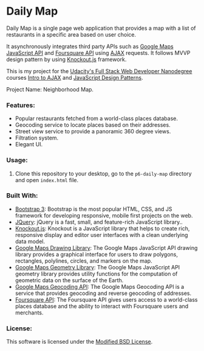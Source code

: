 # Daily Map
Daily Map is a single page web application that provides a map with a list of restaurants in a specific area based on user choice.

It asynchronously integrates third party APIs such as [Google Maps JavaScript API](https://developers.google.com/maps/documentation/javascript/) and [Foursquare API](https://developer.foursquare.com/) using [AJAX](https://developer.mozilla.org/en-US/docs/AJAX/Getting_Started) requests. It follows MVVP design pattern by using [Knockout.js](http://knockoutjs.com) framework.

This is my project for the [Udacity's Full Stack Web Developer Nanodegree](https://www.udacity.com/course/full-stack-web-developer-nanodegree--nd004) courses [Intro to AJAX](https://www.udacity.com/course/intro-to-ajax--ud110) and [JavaScript Design Patterns](https://www.udacity.com/course/javascript-design-patterns--ud989).

Project Name: Neighborhood Map.

### Features:
- Popular restaurants fetched from a world-class places database.
- Geocoding service to locate places based on their addresses.
- Street view service to provide a panoramic 360 degree views.
- Filtration system.
- Elegant UI.

### Usage:
1. Clone this repository to your desktop, go to the ```p6-daily-map``` directory and open ```index.html``` file.

### Built With:
- [Bootstrap 3](http://getbootstrap.com/): Bootstrap is the most popular HTML, CSS, and JS framework for developing responsive, mobile first projects on the web.
- [JQuery](https://jquery.com/): jQuery is a fast, small, and feature-rich JavaScript library..
- [Knockout.js](http://knockoutjs.com): Knockout is a JavaScript library that helps to create rich, responsive display and editor user interfaces with a clean underlying data model.
- [Google Maps Drawing Library](https://developers.google.com/maps/documentation/javascript/drawinglayer): The Google Maps JavaScript API drawing library provides a graphical interface for users to draw polygons, rectangles, polylines, circles, and markers on the map.
- [Google Maps Geometry Library](https://developers.google.com/maps/documentation/javascript/geometry): The Google Maps JavaScript API geometry library provides utility functions for the computation of geometric data on the surface of the Earth.
- [Google Maps Geocoding API](https://developers.google.com/maps/documentation/geocoding/start): The Google Maps Geocoding API is a service that provides geocoding and reverse geocoding of addresses.
- [Foursquare API](https://developer.foursquare.com/): The Foursquare API gives users access to a world-class places database and the ability to interact with Foursquare users and merchants.

### License:
This software is licensed under the [Modified BSD License](https://opensource.org/licenses/BSD-3-Clause).